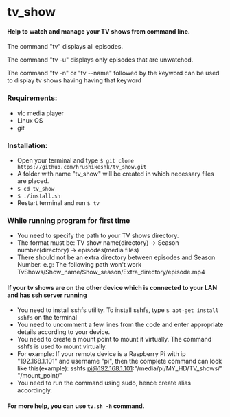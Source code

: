 # tv_show
#### Help to watch and manage your TV shows from command line.

The command "tv" displays all episodes.

The command "tv -u" displays only episodes that are unwatched.

The command "tv -n" or "tv --name" followed by the keyword can be used to display tv shows having having that keyword

### Requirements:
* vlc media player
* Linux OS
* git

### Installation:
* Open your terminal and type `$ git clone https://github.com/hrushikeshk/tv_show.git`
* A folder with name "tv_show" will be created in which necessary files are placed.
* `$ cd tv_show`
* `$ ./install.sh`
* Restart terminal and run `$ tv`

### While running program for first time
* You need to specify the path to your TV shows directory.
* The format must be: TV show name(directory) -> Season number(directory) -> episodes(media files)
* There should not be an extra directory between episodes and Season Number. e.g: The following path won't work
  TvShows/Show_name/Show_season/Extra_directory/episode.mp4

#### If your tv shows are on the other device which is connected to your LAN and has ssh server running
* You need to install sshfs utility. To install sshfs, type
  `$ apt-get install sshfs` on the terminal
* You need to uncomment a few lines from the code and enter appropriate details according to your device.
* You need to create a mount point to mount it virtually. The command sshfs is used to mount virtually.
* For example: If your remote device is a Raspberry Pi with ip "192.168.1.101" and username "pi", then the complete command can look like this(example): 
  sshfs pi@192.168.1.101:"/media/pi/MY_HD/TV_shows/" "/mount_point/"
* You need to run the command using sudo, hence create alias accordingly.

#### For more help, you can use `tv.sh -h` command.

